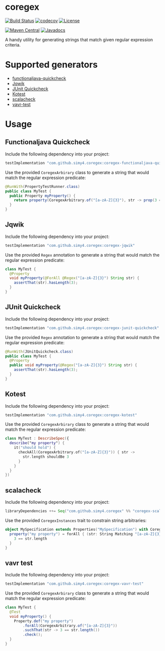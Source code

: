 # coregex
[![Build Status](https://github.com/SimY4/coregex/actions/workflows/build-and-test.yml/badge.svg)](https://github.com/SimY4/coregex/actions?query=workflow%3A"Build+and+Test")
[![codecov](https://codecov.io/gh/SimY4/coregex/branch/main/graph/badge.svg)](https://codecov.io/gh/SimY4/coregex)
[![License](https://img.shields.io/badge/License-Apache%202.0-blue.svg)](https://opensource.org/licenses/Apache-2.0)

[![Maven Central](https://img.shields.io/maven-central/v/com.github.simy4.coregex/coregex-core.svg)](https://search.maven.org/search?q=g:com.github.simy4.coregex)
[![Javadocs](http://www.javadoc.io/badge/com.github.simy4.coregex/coregex-core.svg)](http://www.javadoc.io/doc/com.github.simy4.coregex/coregex-core)

A handy utility for generating strings that match given regular expression criteria.

# Supported generators

- [functionaljava-quickcheck](https://github.com/functionaljava/functionaljava) 
- [Jqwik](https://jqwik.net/) 
- [JUnit Quickcheck](https://pholser.github.io/junit-quickcheck)
- [Kotest](https://kotest.io/)
- [scalacheck](https://scalacheck.org/)
- [vavr-test](https://github.com/vavr-io/vavr-test)

# Usage
## Functionaljava Quickcheck
Include the following dependency into your project:

```groovy
testImplementation "com.github.simy4.coregex:coregex-functionaljava-quickcheck"
```

Use the provided `CoregexArbirary` class to generate a string that would match the regular expression predicate:

```java
@RunWith(PropertyTestRunner.class)
public class MyTest {
  public Property myProperty() {
    return property(CoregexArbitrary.of("[a-zA-Z]{3}"), str -> prop(3 == str.length()));
  }
}
```

## Jqwik
Include the following dependency into your project:

```groovy
testImplementation "com.github.simy4.coregex:coregex-jqwik"
```

Use the provided `Regex` annotation to generate a string that would match the regular expression predicate:

```java
class MyTest {
  @Property
  void myProperty(@ForAll @Regex("[a-zA-Z]{3}") String str) {
    assertThat(str).hasLength(3);
  }
}
```

## JUnit Quickcheck
Include the following dependency into your project:

```groovy
testImplementation "com.github.simy4.coregex:coregex-junit-quickcheck"
```

Use the provided `Regex` annotation to generate a string that would match the regular expression predicate:

```java
@RunWith(JUnitQuickcheck.class)
public class MyTest {
  @Property
  public void myProperty(@Regex("[a-zA-Z]{3}") String str) {
    assertThat(str).hasLength(3);
  }
}
```

## Kotest
Include the following dependency into your project:

```groovy
testImplementation "com.github.simy4.coregex:coregex-kotest"
```

Use the provided `CoregexArbirary` class to generate a string that would match the regular expression predicate:

```kotlin
class MyTest : DescribeSpec({
  describe("my property") {
    it("should hold") {
      checkAll(CoregexArbitrary.of("[a-zA-Z]{3}")) { str ->
        str.length shouldBe 3
      }
    }
  }
})
```

## scalacheck
Include the following dependency into your project:

```scala
libraryDependencies ++= Seq("com.github.simy4.coregex" %% "coregex-scalacheck" % Test)
```

Use the provided `CoregexInstances` trait to constrain string arbitraries:

```scala
object MySpecification extends Properties("MySpecification") with CoregexInstances {
  property("my property") = forAll { (str: String Matching "[a-zA-Z]{3}") =>
    3 == str.length  
  }
}
```

## vavr test
Include the following dependency into your project:

```groovy
testImplementation "com.github.simy4.coregex:coregex-vavr-test"
```

Use the provided `CoregexArbirary` class to generate a string that would match the regular expression predicate:

```java
class MyTest {
  @Test
  void myProperty() {
    Property.def("my property")
        .forAll(CoregexArbitrary.of("[a-zA-Z]{3}"))
        .suchThat(str -> 3 == str.length())
        .check();
  }
}
```
